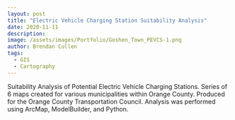 ```yaml
---
layout: post
title: "Electric Vehicle Charging Station Suitability Analysis"
date: 2020-11-11
description: 
image: /assets/images/Portfolio/Goshen_Town_PEVCS-1.png
author: Brendan Cullen
tags:
  - GIS
  - Cartography
---
```


Suitability Analysis of Potential Electric Vehicle Charging Stations. Series of 6 maps created for various municipalities within Orange County. Produced for the Orange County Transportation Council. Analysis was performed using ArcMap, ModelBuilder, and Python.
